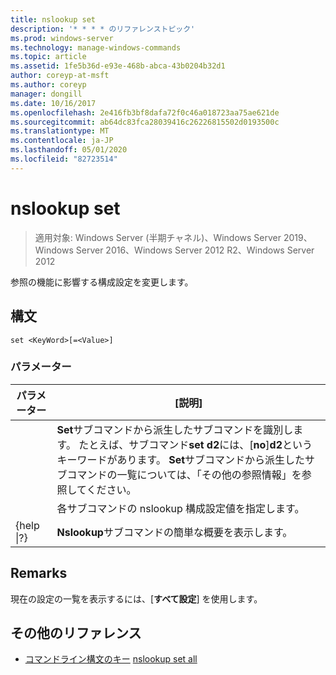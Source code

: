 ```yaml
---
title: nslookup set
description: '* * * * のリファレンストピック'
ms.prod: windows-server
ms.technology: manage-windows-commands
ms.topic: article
ms.assetid: 1fe5b36d-e93e-468b-abca-43b0204b32d1
author: coreyp-at-msft
ms.author: coreyp
manager: dongill
ms.date: 10/16/2017
ms.openlocfilehash: 2e416fb3bf8dafa72f0c46a018723aa75ae621de
ms.sourcegitcommit: ab64dc83fca28039416c26226815502d0193500c
ms.translationtype: MT
ms.contentlocale: ja-JP
ms.lasthandoff: 05/01/2020
ms.locfileid: "82723514"
---
```

# <a name="nslookup-set"></a>nslookup set

> 適用対象: Windows Server (半期チャネル)、Windows Server 2019、Windows Server 2016、Windows Server 2012 R2、Windows Server 2012

参照の機能に影響する構成設定を変更します。
## <a name="syntax"></a>構文
```
set <KeyWord>[=<Value>]
```
### <a name="parameters"></a>パラメーター

|    パラメーター    |                                                                                                                    [説明]                                                                                                                    |
|-----------------|---------------------------------------------------------------------------------------------------------------------------------------------------------------------------------------------------------------------------------------------------|
|    <KeyWord>    | **Set**サブコマンドから派生したサブコマンドを識別します。 たとえば、サブコマンド**set d2**には、[**no**]**d2**というキーワードがあります。 **Set**サブコマンドから派生したサブコマンドの一覧については、「その他の参照情報」を参照してください。 |
|     <Value>     |                                                                                      各サブコマンドの nslookup 構成設定値を指定します。                                                                                      |
| {help &#124;?} |                                                                                               **Nslookup**サブコマンドの簡単な概要を表示します。                                                                                               |

## <a name="remarks"></a>Remarks
現在の設定の一覧を表示するには、[**すべて設定**] を使用します。
## <a name="additional-references"></a>その他のリファレンス
- [コマンドライン構文のキー](command-line-syntax-key.md)
[nslookup set all](nslookup-set-all.md)
